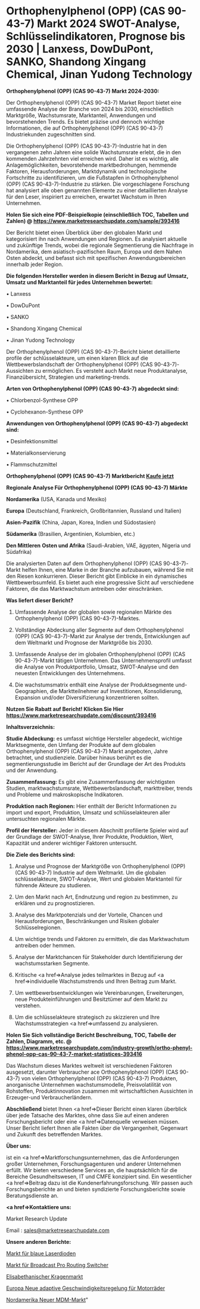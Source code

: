# Orthophenylphenol (OPP) (CAS 90-43-7) Markt 2024 SWOT-Analyse, Schlüsselindikatoren, Prognose bis 2030 | Lanxess, DowDuPont, SANKO, Shandong Xingang Chemical, Jinan Yudong Technology

<strong>Orthophenylphenol (OPP) (CAS 90-43-7) Markt 2024-2030:</strong>

Der Orthophenylphenol (OPP) (CAS 90-43-7) Market Report bietet eine umfassende Analyse der Branche von 2024 bis 2030, einschließlich Marktgröße, Wachstumsrate, Marktanteil, Anwendungen und bevorstehenden Trends. Es bietet präzise und dennoch wichtige Informationen, die auf Orthophenylphenol (OPP) (CAS 90-43-7) Industriekunden zugeschnitten sind.

Die Orthophenylphenol (OPP) (CAS 90-43-7)-Industrie hat in den vergangenen zehn Jahren eine solide Wachstumsrate erlebt, die in den kommenden Jahrzehnten viel erreichen wird. Daher ist es wichtig, alle Anlagemöglichkeiten, bevorstehende marktbedrohungen, hemmende Faktoren, Herausforderungen, Marktdynamik und technologische Fortschritte zu identifizieren, um die Fußstapfen in Orthophenylphenol (OPP) (CAS 90-43-7)-Industrie zu stärken. Die vorgeschlagene Forschung hat analysiert alle oben genannten Elemente zu einer detaillierten Analyse für den Leser, inspiriert zu erreichen, erwartet Wachstum in Ihren Unternehmen.

<strong>Holen Sie sich eine PDF-Beispielkopie (einschließlich TOC, Tabellen und Zahlen) @
</strong><strong><a href=https://www.marketresearchupdate.com/sample/393416><strong>https://www.marketresearchupdate.com/sample/393416</u></font></a></strong></strong>

Der Bericht bietet einen Überblick über den globalen Markt und kategorisiert ihn nach Anwendungen und Regionen. Es analysiert aktuelle und zukünftige Trends, wobei die regionale Segmentierung die Nachfrage in Nordamerika, dem asiatisch-pazifischen Raum, Europa und dem Nahen Osten abdeckt, und befasst sich mit spezifischen Anwendungsbereichen innerhalb jeder Region.

<strong>Die folgenden Hersteller werden in diesem Bericht in Bezug auf Umsatz, Umsatz und Marktanteil für jedes Unternehmen bewertet:</strong>

• Lanxess

• DowDuPont

• SANKO

• Shandong Xingang Chemical

• Jinan Yudong Technology

Der Orthophenylphenol (OPP) (CAS 90-43-7)-Bericht bietet detaillierte profile der schlüsselakteure, um einen klaren Blick auf die Wettbewerbslandschaft der Orthophenylphenol (OPP) (CAS 90-43-7)-Aussichten zu ermöglichen. Es versteht auch Markt neue Produktanalyse, Finanzübersicht, Strategien und marketing-trends.

<strong>Arten von Orthophenylphenol (OPP) (CAS 90-43-7) abgedeckt sind:</strong>

• Chlorbenzol-Synthese OPP

• Cyclohexanon-Synthese OPP

<strong>Anwendungen von Orthophenylphenol (OPP) (CAS 90-43-7) abgedeckt sind:</strong>

• Desinfektionsmittel

• Materialkonservierung

• Flammschutzmittel

<strong>Orthophenylphenol (OPP) (CAS 90-43-7) Marktbericht <a href=https://www.marketresearchupdate.com/buynow/393416>Kaufe jetzt</a></strong>

<strong>Regionale Analyse Für Orthophenylphenol (OPP) (CAS 90-43-7) Märkte</strong>

<strong>Nordamerika</strong> (USA, Kanada und Mexiko)

<strong>Europa</strong> (Deutschland, Frankreich, Großbritannien, Russland und Italien)

<strong>Asien-Pazifik</strong> (China, Japan, Korea, Indien und Südostasien)

<strong>Südamerika</strong> (Brasilien, Argentinien, Kolumbien, etc.)

<strong>Den Mittleren</strong> <strong>Osten und Afrika</strong> (Saudi-Arabien, VAE, ägypten, Nigeria und Südafrika)

Die analysierten Daten auf dem Orthophenylphenol (OPP) (CAS 90-43-7)-Markt helfen Ihnen, eine Marke in der Branche aufzubauen, während Sie mit den Riesen konkurrieren. Dieser Bericht gibt Einblicke in ein dynamisches Wettbewerbsumfeld. Es bietet auch eine progressive Sicht auf verschiedene Faktoren, die das Marktwachstum antreiben oder einschränken.

<strong>Was liefert dieser Bericht?</strong>

1. Umfassende Analyse der globalen sowie regionalen Märkte des Orthophenylphenol (OPP) (CAS 90-43-7)-Marktes.

2. Vollständige Abdeckung aller Segmente auf dem Orthophenylphenol (OPP) (CAS 90-43-7)-Markt zur Analyse der trends, Entwicklungen auf dem Weltmarkt und Prognose der Marktgröße bis 2030.

3. Umfassende Analyse der im globalen Orthophenylphenol (OPP) (CAS 90-43-7)-Markt tätigen Unternehmen. Das Unternehmensprofil umfasst die Analyse von Produktportfolio, Umsatz, SWOT-Analyse und den neuesten Entwicklungen des Unternehmens.

4. Die wachstumsmatrix enthält eine Analyse der Produktsegmente und-Geographien, die Marktteilnehmer auf Investitionen, Konsolidierung, Expansion und/oder Diversifizierung konzentrieren sollten.

<strong>Nutzen Sie Rabatt auf Bericht! Klicken Sie Hier
</strong><strong><a href=https://www.marketresearchupdate.com/discount/393416>https://www.marketresearchupdate.com/discount/393416</b></u></font></strong></a>

<strong>Inhaltsverzeichnis:</strong>

<strong>Studie Abdeckung:</strong> es umfasst wichtige Hersteller abgedeckt, wichtige Marktsegmente, den Umfang der Produkte auf dem globalen Orthophenylphenol (OPP) (CAS 90-43-7) Markt angeboten, Jahre betrachtet, und studienziele. Darüber hinaus berührt es die segmentierungsstudie im Bericht auf der Grundlage der Art des Produkts und der Anwendung.

<strong>Zusammenfassung:</strong> Es gibt eine Zusammenfassung der wichtigsten Studien, marktwachstumsrate, Wettbewerbslandschaft, markttreiber, trends und Probleme und makroskopische Indikatoren.

<strong>Produktion nach Regionen:</strong> Hier enthält der Bericht Informationen zu import und export, Produktion, Umsatz und schlüsselakteuren aller untersuchten regionalen Märkte.

<strong>Profil der Hersteller:</strong> Jeder in diesem Abschnitt profilierte Spieler wird auf der Grundlage der SWOT-Analyse, Ihrer Produkte, Produktion, Wert, Kapazität und anderer wichtiger Faktoren untersucht.

<strong>Die Ziele des Berichts sind:</strong>

1) Analyse und Prognose der Marktgröße von Orthophenylphenol (OPP) (CAS 90-43-7) Industrie auf dem Weltmarkt.
Um die globalen schlüsselakteure, SWOT-Analyse, Wert und globalen Marktanteil für führende Akteure zu studieren.

2) Um den Markt nach Art, Endnutzung und region zu bestimmen, zu erklären und zu prognostizieren.

3) Analyse des Marktpotenzials und der Vorteile, Chancen und Herausforderungen, Beschränkungen und Risiken globaler Schlüsselregionen.

4) Um wichtige trends und Faktoren zu ermitteln, die das Marktwachstum antreiben oder hemmen.

5) Analyse der Marktchancen für Stakeholder durch Identifizierung der wachstumsstarken Segmente.

6) Kritische <a href=>Analyse</a> jedes teilmarktes in Bezug auf <a href=>individuelle</a> Wachstumstrends und Ihren Beitrag zum Markt.

7) Um wettbewerbsentwicklungen wie Vereinbarungen, Erweiterungen, neue Produkteinführungen und Besitztümer auf dem Markt zu verstehen.

8) Um die schlüsselakteure strategisch zu skizzieren und Ihre Wachstumsstrategien <a href=>umfassend</a> zu analysieren.

<strong>Holen Sie Sich vollständige Bericht Beschreibung, TOC, Tabelle der Zahlen, Diagramm, etc. @ </strong><strong><a href=https://www.marketresearchupdate.com/industry-growth/ortho-phenyl-phenol-opp-cas-90-43-7-market-statistices-393416>https://www.marketresearchupdate.com/industry-growth/ortho-phenyl-phenol-opp-cas-90-43-7-market-statistices-393416</a></font></strong>

Das Wachstum dieses Marktes weltweit ist verschiedenen Faktoren ausgesetzt, darunter Verbraucher ace Orthophenylphenol (OPP) (CAS 90-43-7) von vielen Orthophenylphenol (OPP) (CAS 90-43-7) Produkten, anorganische Unternehmen wachstumsmodelle, Preisvolatilität von Rohstoffen, Produktinnovation zusammen mit wirtschaftlichen Aussichten in Erzeuger-und Verbraucherländern.

<strong>Abschließend</strong> bietet Ihnen <a href=>Dieser</a> Bericht einen klaren überblick über jede Tatsache des Marktes, ohne dass Sie auf einen anderen Forschungsbericht oder eine <a href=>Datenquelle</a> verweisen müssen. Unser Bericht liefert Ihnen alle Fakten über die Vergangenheit, Gegenwart und Zukunft des betreffenden Marktes.

<strong>Über uns:</strong>

 ist ein <a href=>Marktfors</a>chungsunternehmen, das die Anforderungen großer Unternehmen, Forschungsagenturen und anderer Unternehmen erfüllt. Wir bieten verschiedene Services an, die hauptsächlich für die Bereiche Gesundheitswesen, IT und CMFE konzipiert sind. Ein wesentlicher <a href=>Beitrag</a> dazu ist die Kundenerfahrungsforschung. Wir passen auch Forschungsberichte an und bieten syndizierte Forschungsberichte sowie Beratungsdienste an.

<strong><a href=>Kontaktiere uns:</a></strong>

Market Research Update

Email : sales@marketresearchupdate.com

<strong>Unsere anderen Berichte:</strong>

<a href=https://www.linkedin.com/pulse/blue-laser-diode-market-opportunities-stay-ahead-game>Markt für blaue Laserdioden</a>

<a href=https://www.linkedin.com/pulse/broadcast-pro-routing-switcher-market>Markt für Broadcast Pro Routing Switcher</a>

<a href=https://www.linkedin.com/pulse/elizabethan-collar-market-2023-remarking-enormous>Elisabethanischer Kragenmarkt</a>

<a href=https://www.linkedin.com/pulse/europe-new-motorcycle-adaptive-cruise-control>Europa Neue adaptive Geschwindigkeitsregelung für Motorräder</a>

<a href=https://www.linkedin.com/pulse/north-america-new-mdm-market-current-business>Nordamerika Neuer MDM-Markt</a>"
